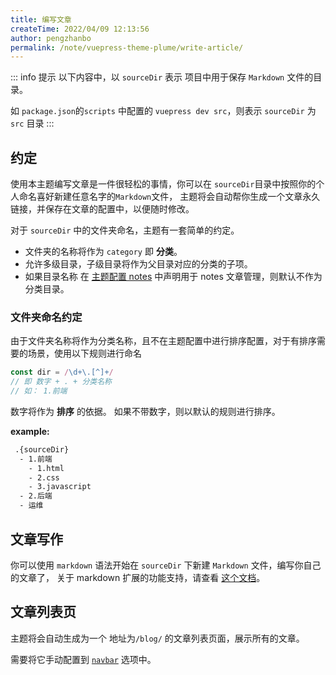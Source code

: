 ```yaml
---
title: 编写文章
createTime: 2022/04/09 12:13:56
author: pengzhanbo
permalink: /note/vuepress-theme-plume/write-article/
---
```


::: info 提示
以下内容中，以 `sourceDir` 表示 项目中用于保存 `Markdown` 文件的目录。

如 `package.json`的`scripts` 中配置的 `vuepress dev src`，则表示 `sourceDir` 为 `src` 目录
:::

## 约定

使用本主题编写文章是一件很轻松的事情，你可以在 `sourceDir`目录中按照你的个人命名喜好新建任意名字的`Markdown`文件，
主题将会自动帮你生成一个文章永久链接，并保存在文章的配置中，以便随时修改。

对于 `sourceDir` 中的文件夹命名，主题有一套简单的约定。

- 文件夹的名称将作为 `category` 即 __分类__。
- 允许多级目录，子级目录将作为父目录对应的分类的子项。
- 如果目录名称 在 [主题配置 notes](/note/vuepress-theme-plume/theme-config/#notes) 中声明用于 notes 文章管理，则默认不作为 分类目录。

### 文件夹命名约定

由于文件夹名称将作为分类名称，且不在主题配置中进行排序配置，对于有排序需要的场景，使用以下规则进行命名
``` ts
const dir = /\d+\.[^]+/
// 即 数字 + . + 分类名称
// 如： 1.前端
```
数字将作为 __排序__ 的依据。 如果不带数字，则以默认的规则进行排序。

__example:__
``` txt
 .{sourceDir}
  - 1.前端
    - 1.html
    - 2.css
    - 3.javascript
  - 2.后端
  - 运维
```


## 文章写作

你可以使用 `markdown` 语法开始在 `sourceDir` 下新建 `Markdown` 文件，编写你自己的文章了，
关于 markdown 扩展的功能支持，请查看 [这个文档](/note/vuepress-theme-plume/markdown-enhance/)。

## 文章列表页

主题将会自动生成为一个 地址为`/blog/` 的文章列表页面，展示所有的文章。

需要将它手动配置到 [`navbar`](/note/vuepress-theme-plume/theme-config/#navbar) 选项中。
